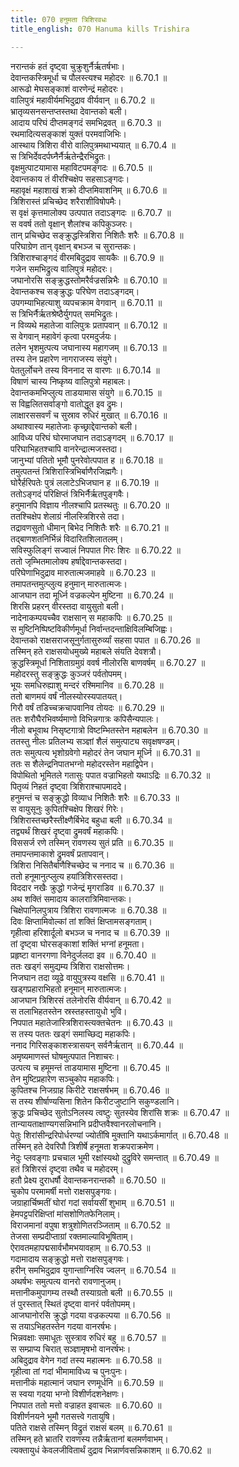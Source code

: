 ```yaml
---
title: 070 हनुमता त्रिशिरवधः
title_english: 070 Hanuma kills Trishira

---
```

<div class="audioEmbed"  caption="श्रीराम-हरिसीताराममूर्ति-घनपाठिभ्यां वचनम्" src="https://archive.org/download/Ramayana-recitation-Sriram-harisItArAmamUrti-Ghanapaati-v2/Kanda_6/Kanda_6_YK-070-Hanuma_kills_Trishira_0.mp3"></div>

नरान्तकं हतं दृष्ट्वा चुक्रुशुर्नैर्ऋतर्षभाः।  
देवान्तकस्त्रिमूर्धा च पौलस्त्यश्च महोदरः ॥ 6.70.1 ॥   
आरूढो मेघसङ्काशं वारणेन्द्रं महोदरः।  
वालिपुत्रं महावीर्यमभिदुद्राव वीर्यवान् ॥ 6.70.2 ॥   
भ्रातृव्यसनसन्तप्तस्तथा देवान्तको बली।  
आदाय परिघं दीप्तमङ्गदं समभिद्रवत् ॥ 6.70.3 ॥   
रथमादित्यसङ्काशं युक्तं परमवाजिभिः।  
आस्थाय त्रिशिरा वीरो वालिपुत्रमथाभ्ययात् ॥ 6.70.4 ॥   
स त्रिभिर्देवदर्पघ्नैर्नैर्ऋतेन्द्रैरभिद्रुतः।  
वृक्षमुत्पाटयामास महाविटपमङ्गदः ॥ 6.70.5 ॥   
देवान्तकाय तं वीरश्चिक्षेप सहसाऽङ्गदः।  
महावृक्षं महाशाखं शक्रो दीप्तमिवाशनिम् ॥ 6.70.6 ॥   
त्रिशिरास्तं प्रचिच्छेद शरैराशीविषोपमैः।  
स वृक्षं कृत्तमालोक्य उत्पपात तदाऽङ्गदः ॥ 6.70.7 ॥   
स ववर्ष ततो वृक्षान् शैलांश्च कपिकुञ्जरः।  
तान् प्रचिच्छेद सङ्क्रुद्धस्त्रिशिरा निशितैः शरैः ॥ 6.70.8 ॥   
परिघाग्रेण तान् वृक्षान् बभञ्ज च सुरान्तकः।  
त्रिशिराश्चाङ्गदं वीरमबिदुद्राव सायकैः ॥ 6.70.9 ॥   
गजेन समभिद्रुत्य वालिपुत्रं महोदरः।  
जघानोरसि सङ्क्रुद्धस्तोमरैर्वज्रसन्निभैः ॥ 6.70.10 ॥   
देवान्तकश्च सङ्क्रुद्धः परिघेण तदाऽङ्गदम्।  
उपगम्याभिहत्याशु व्यपचक्राम वेगवान् ॥ 6.70.11 ॥   
स त्रिभिर्नैर्ऋतश्रेष्ठैर्युगपत् समभिद्रुतः।  
न विव्यथे महातेजा वालिपुत्रः प्रतापवान् ॥ 6.70.12 ॥   
स वेगवान् महावेगं कृत्वा परमदुर्जयः।  
तलेन भृशमुत्पत्य जघानास्य महागजम् ॥ 6.70.13 ॥   
तस्य तेन प्रहारेण नागराजस्य संयुगे।  
पेततुर्लोचने तस्य विननाद स वारणः ॥ 6.70.14 ॥   
विषाणं चास्य निष्कृष्य वालिपुत्रो महाबलः।  
देवान्तकमभिप्लुत्य ताडयामास संयुगे ॥ 6.70.15 ॥   
स विह्वलितसर्वाङ्गो वातोद्धूत इव द्रुमः।  
लाक्षारससवर्णं च सुस्राव रुधिरं मुखात् ॥ 6.70.16 ॥   
अथाश्वास्य महातेजाः कृच्छ्राद्देवान्तको बली।  
आविध्य परिघं घोरमाजघान तदाऽङ्गदम् ॥ 6.70.17 ॥   
परिघाभिहतश्चापि वानरेन्द्रात्मजस्तदा।  
जानुभ्यां पतितो भूमौ पुनरेवोत्पपात ह ॥ 6.70.18 ॥   
तमुत्पतन्तं त्रिशिरास्त्रिभिर्बाणैरजिह्मगैः।  
घोरैर्हरिपतेः पुत्रं ललाटेऽभिजघान ह ॥ 6.70.19 ॥   
ततोऽङ्गदं परिक्षिप्तं त्रिभिर्नैर्ऋतपुङ्गवैः।  
हनुमानपि विज्ञाय नीलश्चापि प्रतस्थतुः ॥ 6.70.20 ॥   
ततश्चिक्षेप शेलाग्रं नीलस्त्रिशिरसे तदा।  
तद्रावणसुतो धीमान् बिभेद निशितैः शरैः ॥ 6.70.21 ॥   
तद्बाणशतनिर्भिन्नं विदारितशिलातलम्।  
सविस्फुलिङ्गं सज्वालं निपपात गिरः शिरः ॥ 6.70.22 ॥   
ततो जृम्भितमालोक्य हर्षाद्देवान्तकस्तदा।  
परिघेणाभिदुद्राव मारुतात्मजमाहवे ॥ 6.70.23 ॥   
तमापतन्तमुत्प्लुत्य हनुमान् मारुतात्मजः।  
आजघान तदा मूर्ध्नि वज्रकल्पेन मुष्टिना ॥ 6.70.24 ॥   
शिरसि प्रहरन् वीरस्तदा वायुसुतो बली।  
नादेनाकम्पयच्चैव राक्षसान् स महाकपिः ॥ 6.70.25 ॥   
स मुष्टिनिष्पिष्टविकीर्णमूर्धा निर्वान्तदन्ताक्षिविलम्बिजिह्वः।  
देवान्तको राक्षसराजसूनुर्गतासुरुर्व्यां सहसा पपात ॥ 6.70.26 ॥   
तस्मिन् हते राक्षसयोधमुख्ये महाबले संयति देवशत्रौ।  
क्रुद्धस्त्रिमूर्धा निशिताग्रमुग्रं ववर्ष नीलोरसि बाणवर्षम् ॥ 6.70.27 ॥   
महोदरस्तु सङ्क्रुद्धः कुञ्जरं पर्वतोपमम्।  
भूयः समधिरुह्याशु मन्दरं रश्मिमानिव ॥ 6.70.28 ॥   
ततो बाणमयं वर्षं नीलस्योरस्यपातयत्।  
गिरौ वर्षं तडिच्चक्रचापवानिव तोयदः ॥ 6.70.29 ॥   
ततः शरौघैरभिवर्ष्यमाणो विभिन्नगात्रः कपिसैन्यपालः।  
नीलो बभूवाथ निसृष्टगात्रो विष्टम्भितस्तेन महाबलेन ॥ 6.70.30 ॥   
ततस्तु नीलः प्रतिलभ्य सञ्ज्ञां शैलं समुत्पाट्य सवृक्षषण्डम्।  
ततः समुत्पत्य भृशोग्रवेगो महोदरं तेन जघान मूर्ध्नि ॥ 6.70.31 ॥   
ततः स शैलेन्द्रनिपातभग्नो महोदरस्तेन महाद्विपेन।  
विपोथितो भूमितले गतासुः पपात वज्राभिहतो यथाऽद्रिः ॥ 6.70.32 ॥   
पितृव्यं निहतं दृष्ट्वा त्रिशिराश्चापमाददे।  
हनुमन्तं च सङ्क्रुद्धो विव्याध निशितैः शरैः ॥ 6.70.33 ॥   
स वायुसूनुः कुपितश्चिक्षेप शिखरं गिरेः।  
त्रिशिरास्तच्छरैस्तीक्ष्णैर्बिभेद बहुधा बली ॥ 6.70.34 ॥   
तद्व्यर्थं शिखरं दृष्ट्वा द्रुमवर्षं महाकपिः।  
विससर्ज रणे तस्मिन् रावणस्य सुतं प्रति ॥ 6.70.35 ॥   
तमापन्तमाकाशे द्रुमवर्षं प्रतापवान्।  
त्रिशिरा निसितैर्बाणैश्चिच्छेद च ननाद च ॥ 6.70.36 ॥   
ततो हनूमानुत्प्लुत्य हयांत्रिशिरसस्तदा।  
विददार नखैः क्रुद्धो गजेन्द्रं मृगराडिव ॥ 6.70.37 ॥   
अथ शक्तिं समादाय कालरात्रिमिवान्तकः।  
चिक्षेपानिलपुत्राय त्रिशिरा रावणात्मजः ॥ 6.70.38 ॥   
दिवः क्षिप्तामिवोल्कां तां शक्तिं क्षिप्तामसङ्गताम्।  
गृहीत्वा हरिशार्दूलो बभञ्ज च ननाद च ॥ 6.70.39 ॥   
तां दृष्ट्वा घोरसङ्काशां शक्तिं भग्नां हनूमता।  
प्रहृष्टा वानरगणा विनेदुर्जलदा इव ॥ 6.70.40 ॥   
ततः खड्गं समुद्यम्य त्रिशिरा राक्षसोत्तमः।  
निजघान तदा व्यूढे वायुपुत्रस्य वक्षसि ॥ 6.70.41 ॥   
खड्गप्रहाराभिहतो हनूमान् मारुतात्मजः।  
आजघान त्रिशिरसं तलेनोरसि वीर्यवान् ॥ 6.70.42 ॥   
स तलाभिहतस्तेन स्रस्तहस्तायुधो भुवि।  
निपपात महातेजास्त्रिशिरास्त्यक्तचेतनः ॥ 6.70.43 ॥   
स तस्य पततः खड्गं समाच्छिद्य महाकपिः।  
ननाद गिरिसङ्काशस्त्रासयन् सर्वनैर्ऋतान् ॥ 6.70.44 ॥   
अमृष्यमाणस्तं घोषमुत्पपात निशाचरः।  
उत्पत्य च हमूमन्तं ताडयामास मुष्टिना ॥ 6.70.45 ॥   
तेन मुष्टिप्रहारेण सञ्चुकोप महाकपिः।  
कुपितश्च निजग्राह किरीटे राक्षसर्षभम् ॥ 6.70.46 ॥   
स तस्य शीर्षाण्यसिना शितेन किरीटजुष्टानि सकुण्डलानि।  
क्रुद्धः प्रचिच्छेद सुतोऽनिलस्य त्वष्टुः सुतस्येव शिरांसि शक्रः ॥ 6.70.47 ॥   
तान्यायताक्षाण्यगसन्निभानि प्रदीप्तवैश्वानरलोचनानि।  
पेतुः शिरांसीन्द्ररिपोर्धरण्यां ज्योतींषि मुक्तानि यथाऽर्कमार्गात् ॥ 6.70.48 ॥   
तस्मिन् हते देवरिपौ त्रिशीर्षे हनूमता शक्रपराक्रमेण।  
नेदुः प्लवङ्गाः प्रचचाल भूमी रक्षांस्यथो दुद्रुविरे समन्तात् ॥ 6.70.49 ॥   
हतं त्रिशिरसं दृष्ट्वा तथैव च महोदरम्।  
हतौ प्रेक्ष्य दुराधर्षौ देवान्तकनरान्तकौ ॥ 6.70.50 ॥   
चुकोप परमामर्षी मत्तो राक्षसपुङ्गवः।  
जग्राहार्चिष्मतीं घोरां गदां सर्वायसीं शुभाम् ॥ 6.70.51 ॥   
हेमपट्टपरिक्षिप्तां मांसशोणितफेनिलाम्।  
विराजमानां वपुषा शत्रुशोणितरञ्जिताम् ॥ 6.70.52 ॥   
तेजसा सम्प्रदीप्ताग्रां रक्तमाल्याविभूषिताम्।  
ऐरावतमहापद्मसार्वभौमभयावहाम् ॥ 6.70.53 ॥   
गदामादाय सङ्क्रुद्धो मत्तो राक्षसपुङ्गवः।  
हरीन् समभिदुद्राव युगान्ताग्निरिव ज्वलन् ॥ 6.70.54 ॥   
अथर्षभः समुत्पत्य वानरो रावणानुजम्।  
मत्तानीकमुपागम्य तस्थौ तस्याग्रतो बली ॥ 6.70.55 ॥   
तं पुरस्तात् स्थितं दृष्ट्वा वानरं पर्वतोपमम्।  
आजघानोरसि क्रुद्धो गदया वज्रकल्पया ॥ 6.70.56 ॥   
स तयाऽभिहतस्तेन गदया वानरर्षभः।  
भिन्नवक्षाः समाधूतः सुस्त्राव रुधिरं बहु ॥ 6.70.57 ॥   
स सम्प्राप्य चिरात् सञ्ज्ञामृषभो वानरर्षभः।  
अबिदुद्राव वेगेन गदां तस्य महात्मनः ॥ 6.70.58 ॥   
गृहीत्वा तां गदां भीमामाविध्य च पुनःपुनः।  
मत्तानीकं महात्मानं जघान रणमूर्धनि ॥ 6.70.59 ॥   
स स्वया गदया भग्नो विशीर्णदशनेक्षणः।  
निपपात ततो मत्तो वज्राहत इवाचलः ॥ 6.70.60 ॥   
विशीर्णनयने भूमौ गतसत्त्वे गतायुषि।  
पतिते राक्षसे तस्मिन् विद्रुतं राक्षसं बलम् ॥ 6.70.61 ॥   
तस्मिन् हते भ्रातरि रावणस्य तन्नैर्ऋतानां बलमर्णवाभम्।  
त्यक्तायुधं केवलजीवितार्थं दुद्राव भिन्नार्णवसन्निकाशम् ॥ 6.70.62 ॥   